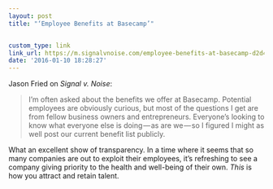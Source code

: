 ```yaml
---
layout: post
title: "‘Employee Benefits at Basecamp’"


custom_type: link
link_url: https://m.signalvnoise.com/employee-benefits-at-basecamp-d2d46fd06c58?gi=ccfbe6430075
date: '2016-01-10 18:28:27'
---
```

Jason Fried on *Signal v. Noise*:

> I’m often asked about the benefits we offer at Basecamp. Potential employees are obviously curious, but most of the questions I get are from fellow business owners and entrepreneurs. Everyone’s looking to know what everyone else is doing — as are we — so I figured I might as well post our current benefit list publicly.

What an excellent show of transparency. In a time where it seems that so many companies are out to exploit their employees, it’s refreshing to see a company giving priority to the health and well-being of their own. *This* is how you attract and retain talent.
